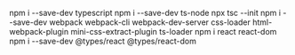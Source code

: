 npm i --save-dev typescript
npm i --save-dev ts-node
npx tsc --init
npm i --save-dev webpack webpack-cli webpack-dev-server css-loader html-webpack-plugin mini-css-extract-plugin ts-loader
npm i react react-dom
npm i --save-dev @types/react @types/react-dom
